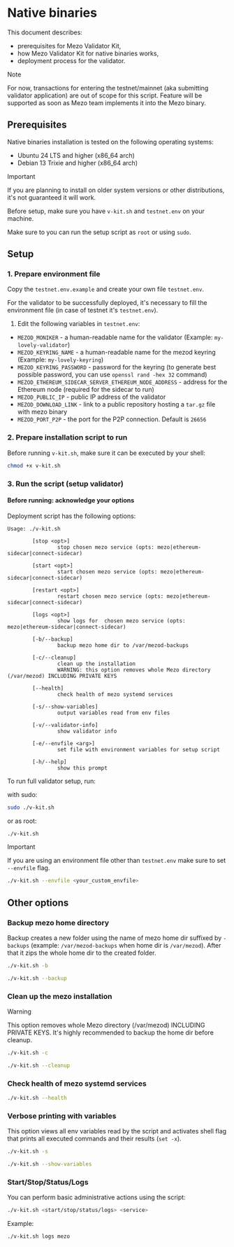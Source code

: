# Native binaries

This document describes:

- prerequisites for Mezo Validator Kit,
- how Mezo Validator Kit for native binaries works,
- deployment process for the validator.

> [!NOTE]
> For now, transactions for entering the testnet/mainnet (aka submitting validator application)
> are out of scope for this script. Feature will be supported as soon as Mezo team implements
> it into the Mezo binary.

## Prerequisites

Native binaries installation is tested on the following operating systems:

- Ubuntu 24 LTS and higher (x86_64 arch)
- Debian 13 Trixie and higher (x86_64 arch)

> [!IMPORTANT]
> If you are planning to install on older system versions or other distributions,
> it's not guaranteed it will work.

Before setup, make sure you have `v-kit.sh` and `testnet.env` on your machine.

Make sure to you can run the setup script as `root` or using `sudo`.

## Setup

### 1. Prepare environment file

Copy the `testnet.env.example` and create your own file `testnet.env`.

For the validator to be successfully deployed, it's necessary to
fill the environment file (in case of testnet it's `testnet.env`).

1. Edit the following variables in `testnet.env`:

- `MEZOD_MONIKER` - a human-readable name for the validator
(Example: `my-lovely-validator`)
- `MEZOD_KEYRING_NAME` - a human-readable name for the mezod keyring
(Example: `my-lovely-keyring`)
- `MEZOD_KEYRING_PASSWORD` - password for the keyring
(to generate best possible password, you can use `openssl rand -hex 32` command)
- `MEZOD_ETHEREUM_SIDECAR_SERVER_ETHEREUM_NODE_ADDRESS` - address for the Ethereum node
(required for the sidecar to run)
- `MEZOD_PUBLIC_IP` - public IP address of the validator
- `MEZOD_DOWNLOAD_LINK` - link to a public repository hosting a `tar.gz` file with mezo binary
- `MEZOD_PORT_P2P` - the port for the P2P connection. Default is `26656`

### 2. Prepare installation script to run

Before running `v-kit.sh`, make sure it can be executed by your shell:

```bash
chmod +x v-kit.sh
```

### 3. Run the script (setup validator)

#### Before running: acknowledge your options

Deployment script has the following options:

```text
Usage: ./v-kit.sh

        [stop <opt>]
                stop chosen mezo service (opts: mezo|ethereum-sidecar|connect-sidecar)

        [start <opt>]
                start chosen mezo service (opts: mezo|ethereum-sidecar|connect-sidecar)

        [restart <opt>]
                restart chosen mezo service (opts: mezo|ethereum-sidecar|connect-sidecar)

        [logs <opt>]
                show logs for  chosen mezo service (opts: mezo|ethereum-sidecar|connect-sidecar)

        [-b/--backup]
                backup mezo home dir to /var/mezod-backups

        [-c/--cleanup]
                clean up the installation
                WARNING: this option removes whole Mezo directory (/var/mezod) INCLUDING PRIVATE KEYS

        [--health]
                check health of mezo systemd services

        [-s/--show-variables]
                output variables read from env files

        [-v/--validator-info]
                show validator info

        [-e/--envfile <arg>]
                set file with environment variables for setup script

        [-h/--help]
                show this prompt
```

To run full validator setup, run:

with sudo:

```bash
sudo ./v-kit.sh
```

or as root:

```bash
./v-kit.sh
```

> [!IMPORTANT]
> If you are using an environment file other than `testnet.env` make sure to set `--envfile` flag.
>
> ```bash
> ./v-kit.sh --envfile <your_custom_envfile>
> ```

## Other options

### Backup mezo home directory

Backup creates a new folder using the name of mezo home dir suffixed by `-backups`
(example: `/var/mezod-backups` when home dir is `/var/mezod`).
After that it zips the whole home dir to the created folder.

```bash
./v-kit.sh -b
```

```bash
./v-kit.sh --backup
```

### Clean up the mezo installation

> [!WARNING]
> This option removes whole Mezo directory (/var/mezod) INCLUDING PRIVATE KEYS.
> It's highly recommended to backup the home dir before cleanup.

```bash
./v-kit.sh -c
```

```bash
./v-kit.sh --cleanup
```

### Check health of mezo systemd services

```bash
./v-kit.sh --health
```

### Verbose printing with variables

This option views all env variables read by the script and activates shell flag that prints
all executed commands and their results (`set -x`).

```bash
./v-kit.sh -s
```

```bash
./v-kit.sh --show-variables
```

### Start/Stop/Status/Logs

You can perform basic administrative actions using the script:

```bash
./v-kit.sh <start/stop/status/logs> <service>
```

Example:

```bash
./v-kit.sh logs mezo
```
